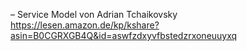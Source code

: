 – Service Model von Adrian Tchaikovsky
https://lesen.amazon.de/kp/kshare?asin=B0CGRXGB4Q&id=aswfzdxyvfbstedzrxoneuuyxq
